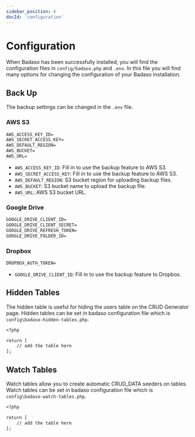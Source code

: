 ```yaml
---
sidebar_position: 6
docId: 'configuration'
---
```


# Configuration

When Badaso has been successfully installed, you will find the configuration files in `config/badaso.php` and `.env`. In this file you will find many options for changing the configuration of your Badaso installation.

## Back Up
The backup settings can be changed in the `.env` file.

### AWS S3
```md title=".env"
AWS_ACCESS_KEY_ID=
AWS_SECRET_ACCESS_KEY=
AWS_DEFAULT_REGION=
AWS_BUCKET=
AWS_URL=
```
- `AWS_ACCESS_KEY_ID`: Fill in to use the backup feature to AWS S3.
- `AWS_SECRET_ACCESS_KEY`: Fill in to use the backup feature to AWS S3.
- `AWS_DEFAULT_REGION`: S3 bucket region for uploading backup files.
- `AWS_BUCKET`: S3 bucket name to upload the backup file.
- `AWS_URL`: AWS S3 bucket URL.

### Google Drive
```md title=".env"
GOOGLE_DRIVE_CLIENT_ID=
GOOGLE_DRIVE_CLIENT_SECRET=
GOOGLE_DRIVE_REFRESH_TOKEN=
GOOGLE_DRIVE_FOLDER_ID=
```

### Dropbox
```md title=".env"
DROPBOX_AUTH_TOKEN=
```
- `GOOGLE_DRIVE_CLIENT_ID`: Fill in to use the backup feature to Dropbox.

## Hidden Tables
The hidden table is useful for hiding the users table on the CRUD Generator page. Hidden tables can be set in badaso configuration file which is `config\badaso-hidden-tables.php`.
```md title="config/badaso-hidden-tables.php"
<?php

return [
    // add the table here
];
```

## Watch Tables
Watch tables allow you to create automatic CRUD_DATA seeders on tables. Watch tables can be set in badaso configuration file which is `config\badaso-watch-tables.php`.
```md title="config/badaso-hidden-tables.php"
<?php

return [
    // add the table here
];
```